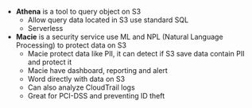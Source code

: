 - **Athena** is a tool to query object on S3
  - Allow query data located in S3 use standard SQL
  - Serverless
- **Macie** is a security service use ML and NPL (Natural Language Processing) to protect data 
on S3
  - Macie protect data like PII, it can detect if S3 save data contain PII and protect it
  - Macie have dashboard, reporting and alert
  - Word directly with data on S3
  - Can also analyze CloudTrail logs
  - Great for PCI-DSS and preventing ID theft